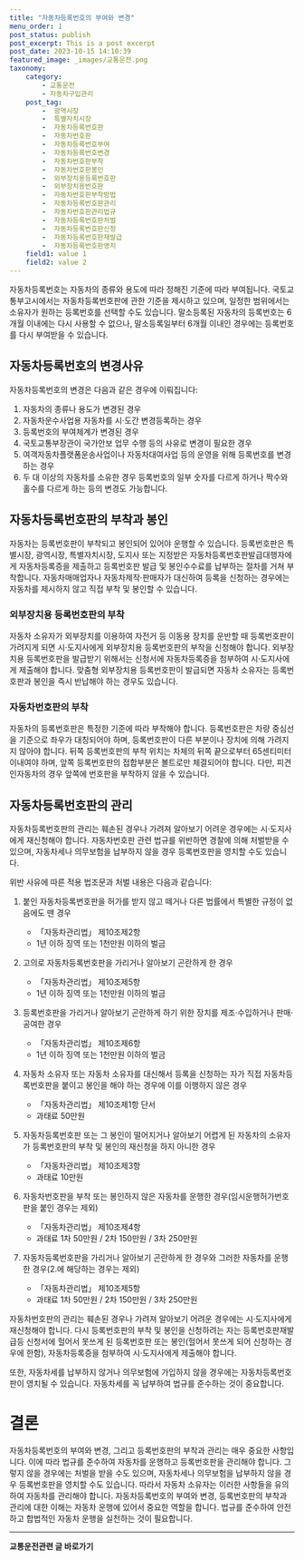 ```yaml
---
title: "자동차등록번호의 부여와 변경"
menu_order: 1
post_status: publish
post_excerpt: This is a post excerpt
post_date: 2023-10-15 14:10:39
featured_image: _images/교통운전.png
taxonomy:
    category:
        - 교통운전
        - 자동차구입관리
    post_tag:
        -  광역시장
        -  특별자치시장
        -  자동차등록번호판
        -  자동차번호판
        -  자동차등록번호부여
        -  자동차등록번호변경
        -  자동차번호판부착
        -  자동차번호판봉인
        -  외부장치용등록번호판
        -  외부장치용번호판
        -  자동차번호판부착방법
        -  자동차등록번호판관리
        -  자동차번호판관리법규
        -  자동차등록번호판처벌
        -  자동차등록번호판신청
        -  자동차등록번호판재발급
        -  자동차등록번호판영치
    field1: value 1
    field2: value 2
---
```



자동차등록번호는 자동차의 종류와 용도에 따라 정해진 기준에 따라 부여됩니다. 국토교통부고시에서는 자동차등록번호판에 관한 기준을 제시하고 있으며, 일정한 범위에서는 소유자가 원하는 등록번호를 선택할 수도 있습니다. 말소등록된 자동차의 등록번호는 6개월 이내에는 다시 사용할 수 없으나, 말소등록일부터 6개월 이내인 경우에는 등록번호를 다시 부여받을 수 있습니다.

## 자동차등록번호의 변경사유

자동차등록번호의 변경은 다음과 같은 경우에 이뤄집니다:

1. 자동차의 종류나 용도가 변경된 경우
2. 자동차운수사업용 자동차를 시·도간 변경등록하는 경우
3. 등록번호의 부여체계가 변경된 경우
4. 국토교통부장관이 국가안보 업무 수행 등의 사유로 변경이 필요한 경우
5. 여객자동차플랫폼운송사업이나 자동차대여사업 등의 운영을 위해 등록번호를 변경하는 경우
6. 두 대 이상의 자동차를 소유한 경우 등록번호의 일부 숫자를 다르게 하거나 짝수와 홀수를 다르게 하는 등의 변경도 가능합니다.

## 자동차등록번호판의 부착과 봉인

자동차는 등록번호판이 부착되고 봉인되어 있어야 운행할 수 있습니다. 등록번호판은 특별시장, 광역시장, 특별자치시장, 도지사 또는 지정받은 자동차등록번호판발급대행자에게 자동차등록증을 제출하고 등록번호판 발급 및 봉인수수료를 납부하는 절차를 거쳐 부착합니다. 자동차매매업자나 자동차제작·판매자가 대신하여 등록을 신청하는 경우에는 자동차를 제시하지 않고 직접 부착 및 봉인할 수 있습니다.

### 외부장치용 등록번호판의 부착

자동차 소유자가 외부장치를 이용하여 자전거 등 이동용 장치를 운반할 때 등록번호판이 가려지게 되면 시·도지사에게 외부장치용 등록번호판의 부착을 신청해야 합니다. 외부장치용 등록번호판을 발급받기 위해서는 신청서에 자동차등록증을 첨부하여 시·도지사에게 제출해야 합니다. 맞춤형 외부장치용 등록번호판이 발급되면 자동차 소유자는 등록번호판과 봉인을 즉시 반납해야 하는 경우도 있습니다.

### 자동차번호판의 부착

자동차의 등록번호판은 특정한 기준에 따라 부착해야 합니다. 등록번호판은 차량 중심선을 기준으로 좌우가 대칭되어야 하며, 등록번호판이 다른 부분이나 장치에 의해 가려지지 않아야 합니다. 뒤쪽 등록번호판의 부착 위치는 차체의 뒤쪽 끝으로부터 65센티미터 이내여야 하며, 앞쪽 등록번호판의 접합부분은 볼트로만 체결되어야 합니다. 다만, 피견인자동차의 경우 앞쪽에 번호판을 부착하지 않을 수 있습니다.

## 자동차등록번호판의 관리

자동차등록번호판의 관리는 훼손된 경우나 가려져 알아보기 어려운 경우에는 시·도지사에게 재신청해야 합니다. 자동차번호판 관련 법규를 위반하면 경찰에 의해 처벌받을 수 있으며, 자동차세나 의무보험을 납부하지 않을 경우 등록번호판을 영치할 수도 있습니다.

위반 사유에 따른 적용 법조문과 처벌 내용은 다음과 같습니다:

1. 붙인 자동차등록번호판을 허가를 받지 않고 떼거나 다른 법률에서 특별한 규정이 없음에도 뗀 경우
   - 「자동차관리법」 제10조제2항
   - 1년 이하 징역 또는 1천만원 이하의 벌금

2. 고의로 자동차등록번호판을 가리거나 알아보기 곤란하게 한 경우
   - 「자동차관리법」 제10조제5항
   - 1년 이하 징역 또는 1천만원 이하의 벌금

3. 등록번호판을 가리거나 알아보기 곤란하게 하기 위한 장치를 제조·수입하거나 판매·공여한 경우
   - 「자동차관리법」 제10조제6항
   - 1년 이하 징역 또는 1천만원 이하의 벌금

4. 자동차 소유자 또는 자동차 소유자를 대신해서 등록을 신청하는 자가 직접 자동차등록번호판을 붙이고 봉인을 해야 하는 경우에 이를 이행하지 않은 경우
   - 「자동차관리법」 제10조제1항 단서
   - 과태료 50만원

5. 자동차등록번호판 또는 그 봉인이 떨어지거나 알아보기 어렵게 된 자동차의 소유자가 등록번호판의 부착 및 봉인의 재신청을 하지 아니한 경우
   - 「자동차관리법」 제10조제3항
   - 과태료 10만원

6. 자동차번호판을 부착 또는 봉인하지 않은 자동차를 운행한 경우(임시운행허가번호판을 붙인 경우는 제외)
   - 「자동차관리법」 제10조제4항
   - 과태료 1차 50만원 / 2차 150만원 / 3차 250만원

7. 자동차등록번호판을 가리거나 알아보기 곤란하게 한 경우와 그러한 자동차를 운행한 경우(2.에 해당하는 경우는 제외)
   - 「자동차관리법」 제10조제5항
   - 과태료 1차 50만원 / 2차 150만원 / 3차 250만원

자동차번호판의 관리는 훼손된 경우나 가려져 알아보기 어려운 경우에는 시·도지사에게 재신청해야 합니다. 다시 등록번호판의 부착 및 봉인을 신청하려는 자는 등록번호판재발급등 신청서에 헐어서 못쓰게 된 등록번호판 또는 봉인(헐어서 못쓰게 되어 신청하는 경우에 한함), 자동차등록증을 첨부하여 시·도지사에게 제출해야 합니다.

또한, 자동차세를 납부하지 않거나 의무보험에 가입하지 않을 경우에는 자동차등록번호판이 영치될 수 있습니다. 자동차세를 꼭 납부하여 법규를 준수하는 것이 중요합니다.

# 결론

자동차등록번호의 부여와 변경, 그리고 등록번호판의 부착과 관리는 매우 중요한 사항입니다. 이에 따라 법규를 준수하여 자동차를 운행하고 등록번호판을 관리해야 합니다. 그렇지 않을 경우에는 처벌을 받을 수도 있으며, 자동차세나 의무보험을 납부하지 않을 경우 등록번호판을 영치할 수도 있습니다. 따라서 자동차 소유자는 이러한 사항들을 유의하여 자동차를 관리해야 합니다. 자동차등록번호의 부여와 변경, 등록번호판의 부착과 관리에 대한 이해는 자동차 운행에 있어서 중요한 역할을 합니다. 법규를 준수하여 안전하고 합법적인 자동차 운행을 실천하는 것이 필요합니다.


<!-- wp:separator -->
<hr class="wp-block-separator has-alpha-channel-opacity"/>
<!-- /wp:separator -->
<!-- wp:group {"backgroundColor":"base","layout":{"type":"constrained"}} -->
<div class="wp-block-group has-base-background-color has-background"><!-- wp:paragraph {"align":"center","fontSize":"large"} -->
<p class="has-text-align-center has-large-font-size"><strong>교통운전관련 글 바로가기</strong></p>
<!-- /wp:paragraph -->


<!-- wp:latest-posts{"categories": [{"id": 1440, "count": 19, "description": "", "link": "https://uknowlaw.com/category/%ea%b5%90%ed%86%b5%ec%9a%b4%ec%a0%84/", "name": "교통운전", "slug": "교통운전", "taxonomy": "category", "parent": 0, "meta": [],"_links":{"self":[{"href":"https://uknowlaw.com/wp-
json/wp/v2/categories/1440"}],"collection":[{"href":"https://uknowlaw.com/wp-json/wp/v2/categories"}],"about":[{"href":"https://uknowlaw.com/wp-
json/wp/v2/taxonomies/category"}],"wp:post_type":[{"href":"https://uknowlaw.com/wp-json/wp/v2/posts?categories=
1440"}],"curies":[{"name":"wp","href":"https://api.w.org/{rel}","templated":true}]}}],"postsToShow":100,"excerptLength":28,"postLayout":"grid","columns":2,"featuredImageAlign":"left","featuredImageSizeSlug":"large","fontSize":"medium"} /-->
</div>
<!-- /wp:group -->
    
